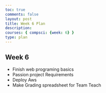 ```yaml
---
toc: true
comments: false
layout: post
title: Week 6 Plan
description: 
courses: { compsci: {week: 6} }
type: plan
---
```


## Week 6

- Finish web programing basics
- Passion project Requirements
- Deploy Aws
- Make Grading spreadsheet for Team Teach


